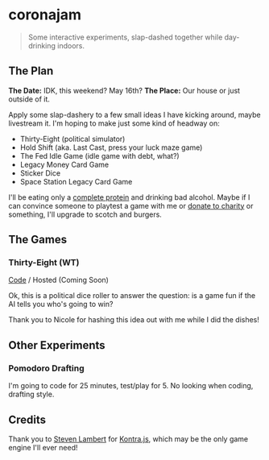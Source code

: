 # coronajam

> Some interactive experiments, slap-dashed together while day-drinking indoors.

## The Plan

**The Date:** IDK, this weekend? May 16th?
**The Place:** Our house or just outside of it.

Apply some slap-dashery to a few small ideas I have kicking around, maybe livestream it. I'm hoping to make just some kind of headway on:

- Thirty-Eight (political simulator)
- Hold Shift (aka. Last Cast, press your luck maze game)
- The Fed Idle Game (idle game with debt, what?)
- Legacy Money Card Game
- Sticker Dice
- Space Station Legacy Card Game

I'll be eating only a [complete protein](https://www.foodnetwork.com/recipes/alton-brown/quinoa-and-broccoli-casserole-7288418) and drinking bad alcohol. Maybe if I can convince someone to playtest a game with me or [donate to charity](https://secure.actblue.com/donate/coronavirus-relief) or something, I'll upgrade to scotch and burgers.

## The Games

### Thirty-Eight (WT)

[Code](./thirty-eight) / Hosted (Coming Soon)

Ok, this is a political dice roller to answer the question: is a game fun if the AI tells you who's going to win?

Thank you to Nicole for hashing this idea out with me while I did the dishes!

## Other Experiments

### Pomodoro Drafting

I'm going to code for 25 minutes, test/play for 5. No looking when coding, drafting style.

## Credits

Thank you to [Steven Lambert](https://stevenklambert.com/) for [Kontra.js](https://straker.github.io/kontra/), which may be the only game engine I'll ever need!
